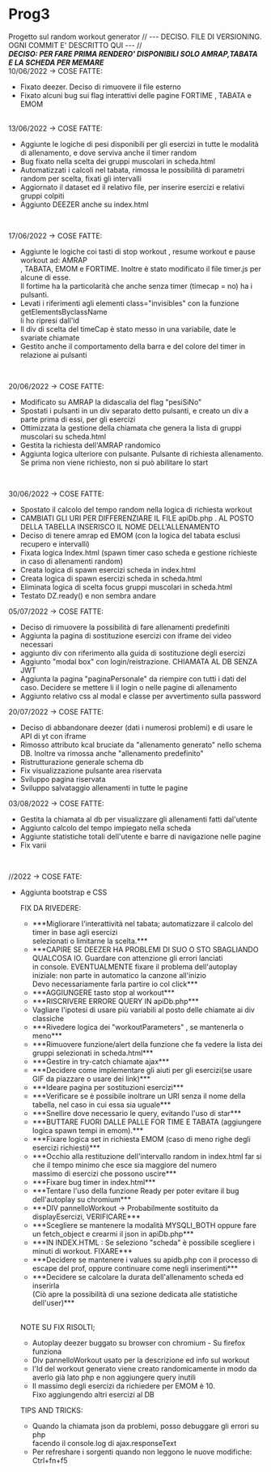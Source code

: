 # Prog3
Progetto sul random workout generator
// --- DECISO. FILE DI VERSIONING. OGNI COMMIT E' DESCRITTO QUI --- // <br>
***DECISO: PER FARE PRIMA RENDERO' DISPONIBILI SOLO AMRAP,TABATA E LA SCHEDA PER MEMARE*** <br>
10/06/2022 -> COSE FATTE: <br>
<ul>
  <li> Fixato deezer. Deciso di rimuovere il file esterno </li>
  <li> Fixato alcuni bug sui flag interattivi delle pagine FORTIME , TABATA e EMOM </li>
</ul>
<br>
13/06/2022 -> COSE FATTE: <br>
<ul>
  <li> Aggiunte le logiche di pesi disponibili per gli esercizi in
  tutte le modalità di allenamento, e dove serviva anche il timer random  </li>
  <li> Bug fixato nella scelta dei gruppi muscolari in scheda.html </li>
  <li> Automatizzati i calcoli nel tabata, rimossa le possibilità di parametri random per scelta, fixati gli intervalli </li>
  <li> Aggiornato il dataset ed il relativo file, per inserire esercizi e relativi gruppi colpiti </li>
  <li> Aggiunto DEEZER anche su index.html </li>
</ul> <br>

17/06/2022 -> COSE FATTE: <br>
<ul>
  <li> Aggiunte le logiche coi tasti di stop workout , resume workout e pause workout ad: AMRAP <br>
  , TABATA, EMOM e FORTIME. Inoltre è stato modificato il file timer.js per alcune di esse. <br>
  Il fortime ha la particolarità che anche senza timer (timecap = no) ha i pulsanti. </li>
  <li> Levati i riferimenti agli elementi class="invisibles" con la funzione getElementsByclassName <br>
  li ho ripresi dall'id </li>
  <li> Il div di scelta del timeCap è stato messo in una variabile, date le svariate chiamate </li>
  <li> Gestito anche il comportamento della barra e del colore del timer in relazione ai pulsanti </li>
</ul> <br>

20/06/2022 -> COSE FATTE: <br>
<ul>
  <li> Modificato su AMRAP la didascalia del flag "pesiSiNo" </li>
  <li> Spostati i pulsanti in un div separato detto pulsanti, e creato un div a parte prima di essi, per gli esercizi </li>
  <li> Ottimizzata la gestione della chiamata che genera la lista di gruppi muscolari su scheda.html </li>
  <li> Gestita la richiesta dell'AMRAP randomico </li>
  <li> Aggiunta logica ulteriore con pulsante. Pulsante di richiesta allenamento. Se prima non viene richiesto, non si può abilitare lo start </li>
</ul> <br>

30/06/2022 -> COSE FATTE: <br>
<ul>
  <li> Spostato il calcolo del tempo random nella logica di richiesta workout</li>
  <li> CAMBIATI GLI URI PER DIFFERENZIARE IL FILE apiDb.php . AL POSTO DELLA TABELLA INSERISCO IL NOME DELL'ALLENAMENTO </li>
  <li> Deciso di tenere amrap ed EMOM (con la logica del tabata esclusi recupero e intervalli) </li>
  <li> Fixata logica Index.html (spawn timer caso scheda e gestione richieste in caso di allenamenti random) </li>
  <li> Creata logica di spawn esercizi scheda in index.html </li>
  <li> Creata logica di spawn esercizi scheda in scheda.html </li>
  <li> Eliminata logica di scelta focus gruppi muscolari in scheda.html </li>
  <li> Testato DZ.ready() e non sembra andare </li>
</ul>

05/07/2022 -> COSE FATTE: <br>
<ul>
  <li> Deciso di rimuovere la possibilità di fare allenamenti predefiniti </li>
  <li> Aggiunta la pagina di sostituzione esercizi con iframe dei video necessari </li>
  <li> aggiunto div con riferimento alla guida di sostituzione degli esercizi </li>
  <li> Aggiunto "modal box" con login/reistrazione. CHIAMATA AL DB SENZA JWT </li>
  <li> Aggiunta la pagina "paginaPersonale" da riempire con tutti i dati del caso. Decidere se mettere li il login o nelle pagine di allenamento </li>
  <li> Aggiunto relativo css al modal e classe per avvertimento sulla password </li>
</ul>

20/07/2022 -> COSE FATTE: <br>

<ul>
  <li> Deciso di abbandonare deezer (dati i numerosi problemi) e di usare le API di yt con iframe </li>
  <li> Rimosso attributo kcal bruciate da "allenamento generato" nello schema DB. Inoltre va rimossa anche "allenamento predefinito" </li>
  <li> Ristrutturazione generale schema db </li>
  <li> Fix visualizzazione pulsante area riservata </li>
  <li> Sviluppo pagina riservata </li>
  <li> Sviluppo salvataggio allenamenti in tutte le pagine
</ul>

03/08/2022 -> COSE FATTE: <br>

<ul>
  <li> Gestita la chiamata al db per visualizzare gli allenamenti fatti dal'utente </li>
  <li> Aggiunto calcolo del tempo impiegato nella scheda </li>
  <li> Aggiunte statistiche totali dell'utente  e barre di navigazione nelle pagine </li>
  <li> Fix varii </li>
</ul> <br>

//2022 -> COSE FATE: <br>

<ul>
  <li> Aggiunta bootstrap e CSS </li>
</li>

FIX DA RIVEDERE: <br>
<ul>
  <li> ***Migliorare l'interattività nel tabata; automatizzare il calcolo del timer in base agli esercizi <br>
    selezionati o limitarne la scelta.*** </li>
  <li> ***CAPIRE SE DEEZER HA PROBLEMI DI SUO O STO SBAGLIANDO QUALCOSA IO. Guardare con attenzione gli errori lanciati <br>
  in console. EVENTUALMENTE fixare il problema dell'autoplay iniziale: non parte in automatico la canzone all'inizio <br>
  Devo necessariamente farla partire io col click*** </li>
  <li> ***AGGIUNGERE tasto stop al workout*** </li>
  <li> ***RISCRIVERE ERRORE QUERY IN apiDb.php*** </li>
  <li> Vagliare l'ipotesi di usare più variabili al posto delle chiamate ai div classiche </li>
  <li> ***Rivedere logica dei "workoutParameters" , se mantenerla o meno*** </li>
  <li> ***Rimuovere funzione/alert della funzione che fa vedere la lista dei gruppi selezionati in scheda.html*** </li>
  <li> ***Gestire in try-catch chiamate ajax*** </li>
  <li> ***Decidere come implementare gli aiuti per gli esercizi(se usare GIF da piazzare o usare dei link)*** </li>
  <li> ***Ideare pagina per sostituzioni esercizi*** </li>
  <li> ***Verificare se è possibile inoltrare un URI senza il nome della tabella, nel caso in cui essa sia uguale*** </li>
  <li> ***Snellire dove necessario le query, evitando l'uso di star*** </li>
  <li> ***BUTTARE FUORI DALLE PALLE FOR TIME E TABATA (aggiungere logica spawn tempi in emom).*** </li>
  <li> ***Fixare logica set in richiesta EMOM (caso di meno righe degli esercizi richiesti)*** </li>
  <li> ***Occhio alla restituzione dell'intervallo random in index.html far si che il tempo minimo che esce sia maggiore del numero <br>
  massimo di esercizi che possono uscire*** </li>
  <li> ***Fixare bug timer in index.html*** </li>
  <li> ***Tentare l'uso della funzione Ready per poter evitare il bug dell'autoplay su chromium*** </li>
  <li> ***DIV pannelloWorkout -> Probabilmente sostituito da displayEsercizi, VERIFICARE*** </li>
  <li> ***Scegliere se mantenere la modalità MYSQLI_BOTH oppure fare un fetch_object e crearmi il json in apiDb.php*** </li>
  <li> ***IN INDEX.HTML : Se seleziono "scheda" è possibile scegliere i minuti di workout. FIXARE*** </li>
  <li> ***Decidere se mantenere i values su apidb.php con il processo di escape del prof, oppure continuare come negli inserimenti*** </li>
  <li> ***Decidere se calcolare la durata dell'allenamento scheda ed inserirla <br> (Ciò apre la possibilità di una sezione dedicata alle statistiche dell'user)*** </li>
</ul> <br>

NOTE SU FIX RISOLTI; <br>
<ul>
  <li> Autoplay deezer buggato su browser con chromium - Su firefox funziona </li>
  <li> Div pannelloWorkout usato per la descrizione ed info sul workout </li>
  <li> l'Id del workout generato viene creato randomicamente in modo da averlo già lato php e non aggiungere query inutili </li>
  <li> Il massimo degli esercizi da richiedere per EMOM è 10. <br> Fixo aggiungendo altri esercizi al DB </li>
</ul>

TIPS AND TRICKS: <br>
<ul>
  <li> Quando la chiamata json da problemi, posso debuggare gli errori su php <br>
  facendo il console.log di ajax.responseText </li>
  <li> Per refreshare i sorgenti quando non leggono le nuove modifiche: Ctrl+fn+f5 </li>
</ul>
